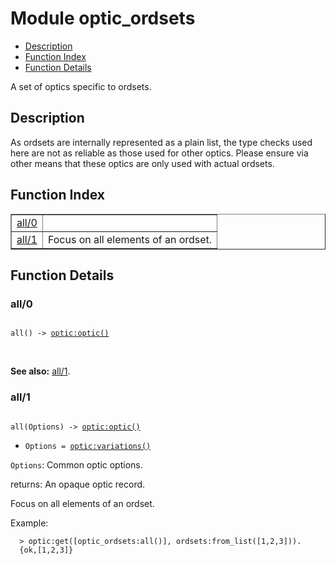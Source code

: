 

# Module optic_ordsets #
* [Description](#description)
* [Function Index](#index)
* [Function Details](#functions)

A set of optics specific to ordsets.

<a name="description"></a>

## Description ##
As ordsets are internally represented as a plain list, the type
checks used here are not as reliable as those used for other
optics. Please ensure via other means that these optics are only
used with actual ordsets.<a name="index"></a>

## Function Index ##


<table width="100%" border="1" cellspacing="0" cellpadding="2" summary="function index"><tr><td valign="top"><a href="#all-0">all/0</a></td><td></td></tr><tr><td valign="top"><a href="#all-1">all/1</a></td><td>
Focus on all elements of an ordset.</td></tr></table>


<a name="functions"></a>

## Function Details ##

<a name="all-0"></a>

### all/0 ###

<pre><code>
all() -&gt; <a href="optic.md#type-optic">optic:optic()</a>
</code></pre>
<br />

__See also:__ [all/1](#all-1).

<a name="all-1"></a>

### all/1 ###

<pre><code>
all(Options) -&gt; <a href="optic.md#type-optic">optic:optic()</a>
</code></pre>

<ul class="definitions"><li><code>Options = <a href="optic.md#type-variations">optic:variations()</a></code></li></ul>

`Options`: Common optic options.<br />

returns: An opaque optic record.

Focus on all elements of an ordset.

Example:

```
  > optic:get([optic_ordsets:all()], ordsets:from_list([1,2,3])).
  {ok,[1,2,3]}
```

